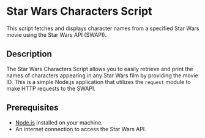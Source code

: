 # Star Wars Characters Script  

This script fetches and displays character names from a specified Star Wars movie using the Star Wars API (SWAPI).  

## Description  

The Star Wars Characters Script allows you to easily retrieve and print the names of characters appearing in any Star Wars film by providing the movie ID. This is a simple Node.js application that utilizes the `request` module to make HTTP requests to the SWAPI.  

## Prerequisites  

- [Node.js](https://nodejs.org/) installed on your machine.  
- An internet connection to access the Star Wars API.
